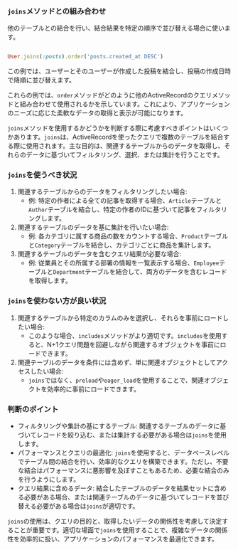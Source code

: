 ### `joins`メソッドとの組み合わせ

他のテーブルとの結合を行い、結合結果を特定の順序で並び替える場合に使います。

```ruby

User.joins(:posts).order('posts.created_at DESC')

```

この例では、ユーザーとそのユーザーが作成した投稿を結合し、投稿の作成日時で降順に並び替えます。

これらの例では、`order`メソッドがどのように他のActiveRecordのクエリメソッドと組み合わせて使用されるかを示しています。これにより、アプリケーションのニーズに応じた柔軟なデータの取得と表示が可能になります。

`joins`メソッドを使用するかどうかを判断する際に考慮すべきポイントはいくつかあります。`joins`は、ActiveRecordを使ったクエリで複数のテーブルを結合する際に使用されます。主な目的は、関連するテーブルからのデータを取得し、それらのデータに基づいてフィルタリング、選択、または集計を行うことです。

### `joins`を使うべき状況

1. 関連するテーブルからのデータをフィルタリングしたい場合:
    - 例: 特定の作者による全ての記事を取得する場合、`Article`テーブルと`Author`テーブルを結合し、特定の作者のIDに基づいて記事をフィルタリングします。
2. 関連するテーブルのデータを基に集計を行いたい場合:
    - 例: 各カテゴリに属する商品の数をカウントする場合、`Product`テーブルと`Category`テーブルを結合し、カテゴリごとに商品を集計します。
3. 関連するテーブルのデータを含むクエリ結果が必要な場合:
    - 例: 従業員とその所属する部署の情報を一覧表示する場合、`Employee`テーブルと`Department`テーブルを結合して、両方のデータを含むレコードを取得します。

### `joins`を使わない方が良い状況

1. 関連するテーブルから特定のカラムのみを選択し、それらを事前にロードしたい場合:
    - このような場合、`includes`メソッドがより適切です。`includes`を使用すると、N+1クエリ問題を回避しながら関連するオブジェクトを事前にロードできます。
2. 関連テーブルのデータを条件には含めず、単に関連オブジェクトとしてアクセスしたい場合:
    - `joins`ではなく、`preload`や`eager_load`を使用することで、関連オブジェクトを効率的に事前にロードできます。

### 判断のポイント

- フィルタリングや集計の基にするテーブル: 関連するテーブルのデータに基づいてレコードを絞り込む、または集計する必要がある場合は`joins`を使用します。
- パフォーマンスとクエリの最適化: `joins`を使用すると、データベースレベルでテーブル間の結合を行い、効率的なクエリを構築できます。ただし、不要な結合はパフォーマンスに悪影響を及ぼすこともあるため、必要な結合のみを行うようにします。
- クエリ結果に含めるデータ: 結合したテーブルのデータを結果セットに含める必要がある場合、または関連テーブルのデータに基づいてレコードを並び替える必要がある場合は`joins`が適切です。

`joins`の使用は、クエリの目的と、取得したいデータの関係性を考慮して決定することが重要です。適切な場面で`joins`を使用することで、複雑なデータの関係性を効率的に扱い、アプリケーションのパフォーマンスを最適化できます。